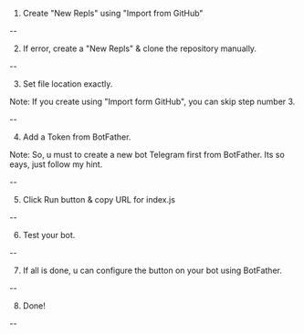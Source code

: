 1. Create "New Repls" using "Import from GitHub"

--

2. If error, create a "New Repls" & clone the repository manually.

--

3. Set file location exactly.

Note: If you create using "Import form GitHub", you can skip step number 3.

--

4. Add a Token from BotFather.

Note: So, u must to create a new bot Telegram first from BotFather. Its so eays, just follow my hint.

--

5. Click Run button & copy URL for index.js

--

6. Test your bot.

--

7. If all is done, u can configure the button on your bot using BotFather.

--

8. Done!

--